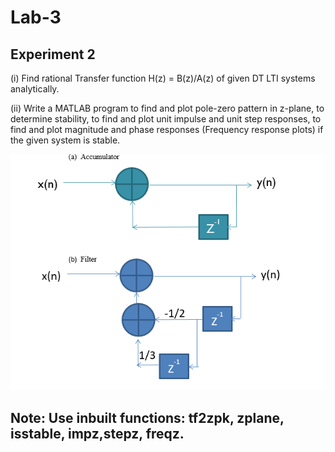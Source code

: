 # Lab-3
## Experiment 2

(i)	Find rational Transfer function H(z) = B(z)/A(z) of given DT LTI systems analytically. 

(ii)	Write a MATLAB program to find and plot pole-zero pattern in z-plane, to determine stability, to find and plot unit impulse and unit step responses, to find and plot magnitude and phase responses (Frequency response plots)  if the given system is stable.

![](Images/img_1.PNG)

## Note: Use inbuilt functions: tf2zpk, zplane, isstable, impz,stepz, freqz.
